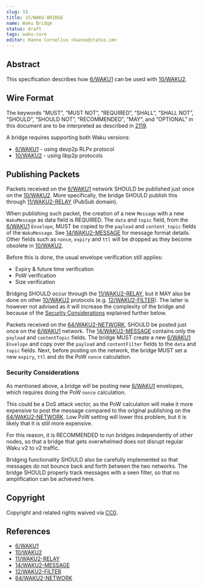 ```yaml
---
slug: 15
title: 15/WAKU-BRIDGE
name: Waku Bridge
status: draft
tags: waku-core
editor: Hanno Cornelius <hanno@status.im>
---
```


## Abstract

This specification describes how [6/WAKU1](/waku/standards/legacy/6/waku1.md)
can be used with [10/WAKU2](/waku/standards/core/10/waku2.md).

## Wire Format

The keywords “MUST”, “MUST NOT”, “REQUIRED”, “SHALL”, “SHALL NOT”,
“SHOULD”, “SHOULD NOT”, “RECOMMENDED”, “MAY”, and
“OPTIONAL” in this document are to be interpreted as described in [2119](https://www.ietf.org/rfc/rfc2119.txt).

A bridge requires supporting both Waku versions:

* [6/WAKU1](/waku/standards/legacy/6/waku1.md) - using devp2p RLPx protocol
* [10/WAKU2](/waku/standards/core/10/waku2.md) - using libp2p protocols

## Publishing Packets

Packets received on the [6/WAKU1](/waku/standards/legacy/6/waku1.md) network
SHOULD be published just once on the [10/WAKU2](/waku/standards/core/10/waku2.md).
More specifically, the bridge SHOULD publish
this through [11/WAKU2-RELAY](/waku/standards/core/11/relay.md) (PubSub domain).

When publishing such packet,
the creation of a new `Message` with a new `WakuMessage` as data field is REQUIRED.
The `data` and
`topic` field, from the [6/WAKU1](/waku/standards/legacy/6/waku1.md) `Envelope`,
MUST be copied to the `payload` and `content_topic` fields of the `WakuMessage`.
See [14/WAKU2-MESSAGE](/waku/standards/core/14/message.md#wire-format)
for message format details.
Other fields such as `nonce`, `expiry` and
`ttl` will be dropped as they become obsolete in [10/WAKU2](/waku/standards/core/10/waku2.md).

Before this is done, the usual envelope verification still applies:

* Expiry & future time verification
* PoW verification
* Size verification

Bridging SHOULD occur through the [11/WAKU2-RELAY](/waku/standards/core/11/relay.md),
but it MAY also be done on other [10/WAKU2](/waku/standards/core/10/waku2.md) protocols
(e.g. [12/WAKU2-FILTER](/waku/standards/core/12/filter.md)).
The latter is however not advised as it will
increase the complexity of the bridge and
because of the [Security Considerations](#security-considerations) explained further below.

Packets received on the [64/WAKU2-NETWORK](/waku/standards/core/64/network.md),
SHOULD be posted just once on the [6/WAKU1](/waku/standards/legacy/6/waku1.md) network.
The [14/WAKU2-MESSAGE](/waku/standards/core/14/message.md) contains only the `payload` and
`contentTopic` fields.
The bridge MUST create a new [6/WAKU1](/waku/standards/legacy/6/waku1.md) `Envelope` and
copy over the `payload` and `contentFilter`
fields to the `data` and `topic` fields.
Next, before posting on the network,
the bridge MUST set a new `expiry`, `ttl` and do the PoW `nonce` calculation.

### Security Considerations

As mentioned above,
a bridge will be posting new [6/WAKU1](/waku/standards/legacy/6/waku1.md) envelopes,
which requires doing the PoW `nonce` calculation.

This could be a DoS attack vector,
as the PoW calculation will make it more expensive to post the message
compared to the original publishing on the [64/WAKU2-NETWORK](/waku/standards/core/64/network.md).
Low PoW setting will lower this problem,
but it is likely that it is still more expensive.

For this reason, it is RECOMMENDED to run bridges independently of other nodes,
so that a bridge that gets overwhelmed does not disrupt regular Waku v2 to v2
traffic.

Bridging functionality SHOULD also be carefully implemented so that messages do
not bounce back and forth between the two networks.
The bridge SHOULD properly track messages with a seen filter,
so that no amplification can be achieved here.

## Copyright

Copyright and related rights waived via
[CC0](https://creativecommons.org/publicdomain/zero/1.0/).

## References

* [6/WAKU1](/waku/standards/legacy/6/waku1.md)
* [10/WAKU2](/waku/standards/core/10/waku2.md)
* [11/WAKU2-RELAY](/waku/standards/core/11/relay.md)
* [14/WAKU2-MESSAGE](/waku/standards/core/14/message.md)
* [12/WAKU2-FILTER](/waku/standards/core/12/filter.md)
* [64/WAKU2-NETWORK](/waku/standards/core/64/network.md)
